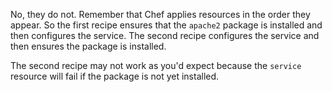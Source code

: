 No, they do not. Remember that Chef applies resources in the order they appear. So the first recipe ensures that the `apache2` package is installed and then configures the service. The second recipe configures the service and then ensures the package is installed.

The second recipe may not work as you'd expect because the `service` resource will fail if the package is not yet installed.
